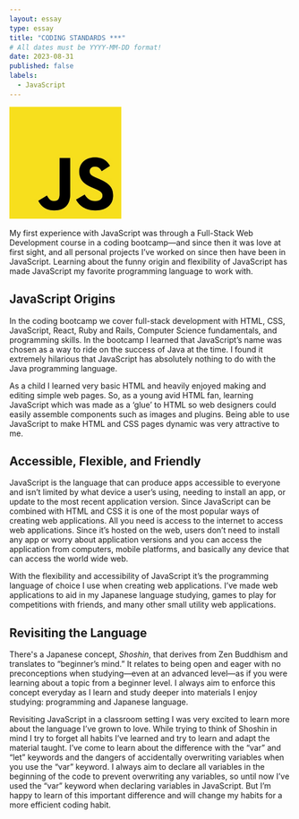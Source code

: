 ```yaml
---
layout: essay
type: essay
title: "CODING STANDARDS ***"
# All dates must be YYYY-MM-DD format!
date: 2023-08-31
published: false
labels:
  - JavaScript
---
```


<img width="200px" class="rounded float-start pe-4" src="../img/javascript.jpeg">

My first experience with JavaScript was through a Full-Stack Web Development course in a coding bootcamp—and since then it was love at first sight, and all personal projects I’ve worked on since then have been in JavaScript. Learning about the funny origin and flexibility of JavaScript has made JavaScript my favorite programming language to work with.

## JavaScript Origins

In the coding bootcamp we cover full-stack development with HTML, CSS, JavaScript, React, Ruby and Rails, Computer Science fundamentals, and programming skills. In the bootcamp I learned that JavaScript’s name was chosen as a way to ride on the success of Java at the time. I found it extremely hilarious that JavaScript has absolutely nothing to do with the Java programming language. 

As a child I learned very basic HTML and heavily enjoyed making and editing simple web pages. So, as a young avid HTML fan, learning JavaScript which was made as a ‘glue’ to HTML so web designers could easily assemble components such as images and plugins. Being able to use JavaScript to make HTML and CSS pages dynamic was very attractive to me.


## Accessible, Flexible, and Friendly

JavaScript is the language that can produce apps accessible to everyone and isn’t limited by what device a user’s using, needing to install an app, or update to the most recent application version. Since JavaScript can be combined with HTML and CSS it is one of the most popular ways of creating web applications. All you need is access to the internet to access web applications. Since it’s hosted on the web, users don’t need to install any app or worry about application versions and you can access the application from computers, mobile platforms, and basically any device that can access the world wide web. 

With the flexibility and accessibility of JavaScript it’s the programming language of choice I use when creating web applications. I’ve made web applications to aid in my Japanese language studying, games to play for competitions with friends, and many other small utility web applications.


## Revisiting the Language

There's a Japanese concept, *Shoshin*, that derives from Zen Buddhism and translates to “beginner’s mind.” It relates to being open and eager with no preconceptions when studying—even at an advanced level—as if you were learning about a topic from a beginner level. I always aim to enforce this concept everyday as I learn and study deeper into materials I enjoy studying: programming and Japanese language. 

Revisiting JavaScript in a classroom setting I was very excited to learn more about the language I’ve grown to love. While trying to think of Shoshin in mind I try to forget all habits I’ve learned and try to learn and adapt the material taught. I’ve come to learn about the difference with the “var” and “let” keywords and the dangers of accidentally overwriting variables when you use the “var” keyword. I always aim to declare all variables in the beginning of the code to prevent overwriting any variables, so until now I’ve used the “var” keyword when declaring variables in JavaScript. But I’m happy to learn of this important difference and will change my habits for a more efficient coding habit.

